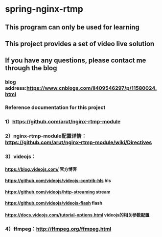# spring-nginx-rtmp
## This program can only be used for learning
## This project provides a set of video live solution
## If you have any questions, please contact me through the blog
### blog address:https://www.cnblogs.com/ll409546297/p/11580024.html
### Reference documentation for this project
### 1）https://github.com/arut/nginx-rtmp-module
### 2）nginx-rtmp-module配置详情：https://github.com/arut/nginx-rtmp-module/wiki/Directives
### 3）videojs：
####     https://blog.videojs.com/ 官方博客
####     https://github.com/videojs/videojs-contrib-hls hls
####     https://github.com/videojs/http-streaming stream
####     https://github.com/videojs/videojs-flash flash
####     https://docs.videojs.com/tutorial-options.html videojs的相关参数配置
### 4）ffmpeg：http://ffmpeg.org/ffmpeg.html
